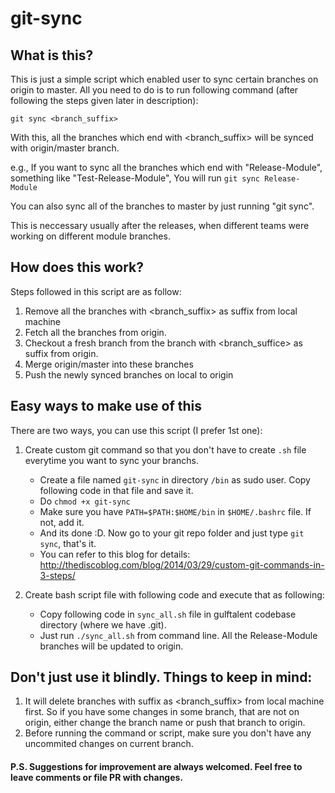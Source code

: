 # git-sync
## What is this?
This is just a simple script which enabled user to sync certain branches on origin to master.
All you need to do is to run following command (after following the steps given later in description):

`git sync <branch_suffix>`

With this, all the branches which end with <branch_suffix> will be synced with origin/master branch.

e.g., If you want to sync all the branches which end with "Release-Module", something like "Test-Release-Module",
You will run `git sync Release-Module`

You can also sync all of the branches to master by just running "git sync".

This is neccessary usually after the releases, when different teams were working on different module branches.

## How does this work?
Steps followed in this script are as follow:

1. Remove all the branches with <branch_suffix> as suffix from local machine
2. Fetch all the branches from origin.
3. Checkout a fresh branch from the branch with <branch_suffice> as suffix from origin.
4. Merge origin/master into these branches
5. Push the newly synced branches on local to origin

## Easy ways to make use of this
There are two ways, you can use this script (I prefer 1st one):

1. Create custom git command so that you don't have to create `.sh` file everytime you want to sync your branchs.
    * Create a file named `git-sync` in directory `/bin` as sudo user. Copy following code in that file and save it.
    * Do `chmod +x git-sync`
    * Make sure you have `PATH=$PATH:$HOME/bin` in `$HOME/.bashrc` file. If not, add it.
    * And its done :D. Now go to your git repo folder and just type `git sync`, that's it.
    * You can refer to this blog for details: http://thediscoblog.com/blog/2014/03/29/custom-git-commands-in-3-steps/

2. Create bash script file with following code and execute that as following:
    * Copy following code in `sync_all.sh` file in gulftalent codebase directory (where we have .git).
    * Just run `./sync_all.sh` from command line. All the Release-Module branches will be updated to origin.

##  Don't just use it blindly. Things to keep in mind:

1. It will delete branches with suffix as <branch_suffix> from local machine first. So if you have some changes in some branch, that are not on origin, either change the branch name or push that branch to origin.
2. Before running the command or script, make sure you don't have any uncommited changes on current branch.

#### P.S. Suggestions for improvement are always welcomed. Feel free to leave comments or file PR with changes.

